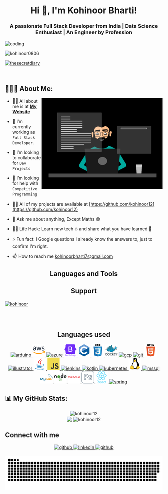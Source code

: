 <h1 align="center">Hi 👋, I'm Kohinoor Bharti! </h1>
<h3 align="center">A passionate Full Stack Developer from India | Data Science Enthusiast | An Engineer by Profession</h3>
<img align="center" alt="coding"  width="1000" height="300" src="https://user-images.githubusercontent.com/74038190/213910845-af37a709-8995-40d6-be59-724526e3c3d7.gif"/>

<p align="left"> <img src="https://komarev.com/ghpvc/?username=kohinoor12&label=Profile%20views&color=0e75b6&style=flat" alt="kohinoor0806" /> </p>

<p align="left"> <a href="https://www.linkedin.com/in/kohinoorbharti0806/" target="blank"><img src="https://img.shields.io/twitter/follow/kohinoorbharti0806?logo=linkedin&style=for-the-badge" alt="thesecretdiary" /></a> </p>
 <br/>

## 👨🏻‍💻 About Me:

<img  src="./thoughtworks-gif_dribbble.gif" height="290px" align="right" />

- 🙋‍♂️ All about me is at **[My Website](https://portfolio-nu-five-39.vercel.app/)**

- 🔭 I’m currently working as `Full Stack Developer`.

- 👯 I’m looking to collaborate for `Dev Projects`

- 🤔 I’m looking for help with `Competitive Programming`

- 👨‍💻 All of my projects are available at [https://github.com/kohinoor12](https://github.com/kohinoor12)

- 💬 Ask me about anything, Except Maths :sweat_smile:

- 👨‍💻 Life Hack: Learn new tech :fire: and share what you have learned :tada:

- ⚡ Fun fact: I Google questions I already know the answers to, just to confirm I'm right.

- 📫 How to reach me kohinoorbharti7@gmail.com



<h2 align="center">Languages and Tools</h2>

</p>

<!-- Support -->

<h2 align="center">Support</h2>

<p><a href="https://www.buymeacoffee.com/kohinoor"> <img align="center" src="https://cdn.buymeacoffee.com/buttons/v2/default-yellow.png" height="50" width="210" alt="kohinoor" /></a></p><br><br>

<!-- Langs -->

<h2 align="center">Languages used</h2>

<p align="center"> <a href="https://www.arduino.cc/" target="_blank" rel="noreferrer"> <img src="https://cdn.worldvectorlogo.com/logos/arduino-1.svg" alt="arduino" width="40" height="40"/> </a> <a href="https://aws.amazon.com" target="_blank" rel="noreferrer"> <img src="https://raw.githubusercontent.com/devicons/devicon/master/icons/amazonwebservices/amazonwebservices-original-wordmark.svg" alt="aws" width="40" height="40"/> </a> <a href="https://azure.microsoft.com/en-in/" target="_blank" rel="noreferrer"> <img src="https://www.vectorlogo.zone/logos/microsoft_azure/microsoft_azure-icon.svg" alt="azure" width="40" height="40"/> </a> <a href="https://getbootstrap.com" target="_blank" rel="noreferrer"> <img src="https://raw.githubusercontent.com/devicons/devicon/master/icons/bootstrap/bootstrap-plain-wordmark.svg" alt="bootstrap" width="40" height="40"/> </a> <a href="https://www.cprogramming.com/" target="_blank" rel="noreferrer"> <img src="https://raw.githubusercontent.com/devicons/devicon/master/icons/c/c-original.svg" alt="c" width="40" height="40"/> </a> <a href="https://www.w3schools.com/css/" target="_blank" rel="noreferrer"> <img src="https://raw.githubusercontent.com/devicons/devicon/master/icons/css3/css3-original-wordmark.svg" alt="css3" width="40" height="40"/> </a> <a href="https://www.docker.com/" target="_blank" rel="noreferrer"> <img src="https://raw.githubusercontent.com/devicons/devicon/master/icons/docker/docker-original-wordmark.svg" alt="docker" width="40" height="40"/> </a> <a href="https://cloud.google.com" target="_blank" rel="noreferrer"> <img src="https://www.vectorlogo.zone/logos/google_cloud/google_cloud-icon.svg" alt="gcp" width="40" height="40"/> </a> <a href="https://git-scm.com/" target="_blank" rel="noreferrer"> <img src="https://www.vectorlogo.zone/logos/git-scm/git-scm-icon.svg" alt="git" width="40" height="40"/> </a> <a href="https://www.w3.org/html/" target="_blank" rel="noreferrer"> <img src="https://raw.githubusercontent.com/devicons/devicon/master/icons/html5/html5-original-wordmark.svg" alt="html5" width="40" height="40"/> </a> <a href="https://www.adobe.com/in/products/illustrator.html" target="_blank" rel="noreferrer"> <img src="https://www.vectorlogo.zone/logos/adobe_illustrator/adobe_illustrator-icon.svg" alt="illustrator" width="40" height="40"/> </a> <a href="https://www.java.com" target="_blank" rel="noreferrer"> <img src="https://raw.githubusercontent.com/devicons/devicon/master/icons/java/java-original.svg" alt="java" width="40" height="40"/> </a> <a href="https://developer.mozilla.org/en-US/docs/Web/JavaScript" target="_blank" rel="noreferrer"> <img src="https://raw.githubusercontent.com/devicons/devicon/master/icons/javascript/javascript-original.svg" alt="javascript" width="40" height="40"/> </a> <a href="https://www.jenkins.io" target="_blank" rel="noreferrer"> <img src="https://www.vectorlogo.zone/logos/jenkins/jenkins-icon.svg" alt="jenkins" width="40" height="40"/> </a> <a href="https://kotlinlang.org" target="_blank" rel="noreferrer"> <img src="https://www.vectorlogo.zone/logos/kotlinlang/kotlinlang-icon.svg" alt="kotlin" width="40" height="40"/> </a> <a href="https://kubernetes.io" target="_blank" rel="noreferrer"> <img src="https://www.vectorlogo.zone/logos/kubernetes/kubernetes-icon.svg" alt="kubernetes" width="40" height="40"/> </a> <a href="https://www.linux.org/" target="_blank" rel="noreferrer"> <img src="https://raw.githubusercontent.com/devicons/devicon/master/icons/linux/linux-original.svg" alt="linux" width="40" height="40"/> </a> <a href="https://www.microsoft.com/en-us/sql-server" target="_blank" rel="noreferrer"> <img src="https://www.svgrepo.com/show/303229/microsoft-sql-server-logo.svg" alt="mssql" width="40" height="40"/> </a> <a href="https://www.mysql.com/" target="_blank" rel="noreferrer"> <img src="https://raw.githubusercontent.com/devicons/devicon/master/icons/mysql/mysql-original-wordmark.svg" alt="mysql" width="40" height="40"/> </a> <a href="https://nodejs.org" target="_blank" rel="noreferrer"> <img src="https://raw.githubusercontent.com/devicons/devicon/master/icons/nodejs/nodejs-original-wordmark.svg" alt="nodejs" width="40" height="40"/> </a> <a href="https://www.oracle.com/" target="_blank" rel="noreferrer"> <img src="https://raw.githubusercontent.com/devicons/devicon/master/icons/oracle/oracle-original.svg" alt="oracle" width="40" height="40"/> </a> <a href="https://www.photoshop.com/en" target="_blank" rel="noreferrer"> <img src="https://raw.githubusercontent.com/devicons/devicon/master/icons/photoshop/photoshop-line.svg" alt="photoshop" width="40" height="40"/> </a> <a href="https://reactjs.org/" target="_blank" rel="noreferrer"> <img src="https://raw.githubusercontent.com/devicons/devicon/master/icons/react/react-original-wordmark.svg" alt="react" width="40" height="40"/> </a> <a href="https://spring.io/" target="_blank" rel="noreferrer"> <img src="https://www.vectorlogo.zone/logos/springio/springio-icon.svg" alt="spring" width="40" height="40"/> </a> </p>

## 📊 My GitHub Stats:

<div align="center">
  <img align="center" src="https://github-readme-stats.vercel.app/api/top-langs?username=kohinoor12&theme=radical&show_icons=true&locale=en&layout=compact" alt="kohinoor12" />
</div>
<div align="center">
  <img align="center" src="https://github-readme-stats.anuraghazra1.vercel.app/api?username=kohinoor12&theme=radical&show_icons=true" />
  <img align="center" src="https://github-readme-streak-stats.herokuapp.com/?user=kohinoor12&theme=radical" alt="kohinoor12" />
</div> 


## Connect with me  
<div align="center">
<a href="" target="_blank">
<img src=https://img.shields.io/badge/portfolio-%2324292e.svg?&style=for-the-badge&logo=portfolio&logoColor=white alt=github style="margin-bottom: 5px;" />
</a>
 <a href="https://www.linkedin.com/in/kohinoorbharti0806/" target="_blank">
<img src=https://img.shields.io/badge/linkedin-%231E77B5.svg?&style=for-the-badge&logo=linkedin&logoColor=white alt=linkedin style="margin-bottom: 5px;" />
</a>
<a href="https://github.com/kohinoor12" target="_blank">
<img src=https://img.shields.io/badge/github-%2324292e.svg?&style=for-the-badge&logo=github&logoColor=white alt=github style="margin-bottom: 5px;" />
</a>
</div>

![Snake Graph](https://github.com/kohinoor12/kohinoor12/blob/main/github-user-contribution.svg)



<!-- ## 🛠️ Languages and Tools:

<p>
<img alt="Javascript" src="https://img.shields.io/badge/JavaScript-323330?style=for-the-badge&logo=javascript&logoColor=F7DF1E"  height="25px"/>
<img alt="React" src="https://img.shields.io/badge/React-20232A?style=for-the-badge&logo=react&logoColor=61DAFB" height="25px"/>
<img alt="MongoDB" src="https://img.shields.io/badge/-MongoDB-13aa52?style=flat-square&logo=mongodb&logoColor=white"  height="25px"/>
<img alt="MySQL" src="https://img.shields.io/badge/-MySQl-13aa52?style=flat-square&logo=mysql&logoColor=white"  height="25px"/>
<img alt="Nodejs" src="https://img.shields.io/badge/-Nodejs-43853d?style=flat-square&logo=Node.js&logoColor=white"  height="25px"/>
<img alt="npm" src="https://img.shields.io/badge/NPM-%23000000.svg?style=for-the-badge&logo=npm&logoColor=white" height="25px"/>
<img alt="redux" src="https://img.shields.io/badge/-Redux-764ABC?style=flat-square&logo=redux&logoColor=white" height="25px"/>
<img alt="Tailwidcss" src="https://img.shields.io/badge/Tailwind_CSS-38B2AC?style=for-the-badge&logo=tailwind-css&logoColor=white" height="25px"/>
<img alt="Bootstrap" src="https://img.shields.io/badge/Bootstrap-563D7C?style=for-the-badge&logo=bootstrap&logoColor=white" height="25px"/>
<img alt="Python" src="https://img.shields.io/badge/Python-14354C?style=for-the-badge&logo=python&logoColor=white" height="25px"/>
<img alt="Django" src="https://img.shields.io/badge/Django-0081CB?style=for-the-badge&logo=django&logoColor=white" height="25px"/>
<img alt="Flask" src="https://img.shields.io/badge/Flask-0081CB?style=for-the-badge&logo=flask&logoColor=white" height="25px"/>
<img alt="html5" src="https://img.shields.io/badge/HTML5-E34F26?style=for-the-badge&logo=html5&logoColor=white" height="25px"/>
<img alt="Css3" src="https://img.shields.io/badge/CSS3-1572B6?style=for-the-badge&logo=css3&logoColor=white" height="25px"/>
<img alt="Jquery" src="https://img.shields.io/badge/jquery-%230769AD.svg?style=for-the-badge&logo=jquery&logoColor=white" height="25px"/>
<img alt="git" src="https://img.shields.io/badge/-Git-F05032?style=flat-square&logo=git&logoColor=white" height="25px"/>
 <img alt="github" src="https://img.shields.io/badge/-Github-2088FF?style=flat-square&logo=github&logoColor=white" height="25px"/>
 <img alt="postman" src="https://img.shields.io/badge/-Postman-00C7B7?style=flat-square&logo=postman&logoColor=white" height="25px"/>
</p>

## ❤️ Let's get connected:

<p style="display: flex; gap: 10px;">
    <a href="https://portfolio-nu-five-39.vercel.app/" target="_blank">
        <img alt="Github" src="https://img.shields.io/badge/portfolio-%230077B5.svg?&style=for-the-badge&logo=portfolio&logoColor=white" target="_blank" height="30px">
    </a>
    <a href="https://github.com/kohinoor12/" target="_blank">
        <img alt="Github" src="https://img.shields.io/badge/github-%2320232A.svg?&style=for-the-badge&logo=github&logoColor=white" target="_blank" height="30px">
    </a>
    <a href="https://www.linkedin.com/kohinoorbharti0806" target="_blank">
        <img alt="LinkedIn" src="https://img.shields.io/badge/linkedin-%230077B5.svg?&style=for-the-badge&logo=linkedin&logoColor=white" height="30px">
    </a>
    <a href="mailto:kohinoorbharti7@gmail.com">
    <img alt="LinkedIn" src="https://img.shields.io/badge/mail-%23ff0000.svg?&style=for-the-badge&logo=gmail&logoColor=white" height="30px">
    </a>

</p>


## 🤝 Support Me:

<a href="https://www.buymeacoffee.com/kohinoor" target="_blank"><img src="https://cdn.buymeacoffee.com/buttons/v2/default-violet.png" alt="Buy Me A Coffee" height="60px" width="200px"></a>

## 📊 My GitHub Data:

<div align="center">
  <img align="center" src="https://github-readme-stats.vercel.app/api/top-langs?username=kohinoor12&show_icons=true&locale=en&layout=compact" alt="kohinoor12" />
</div>
<div align="center">
  <img align="center" src="https://github-readme-stats.anuraghazra1.vercel.app/api?username=kohinoor12&show_icons=true" />
  <img align="center" src="https://github-readme-streak-stats.herokuapp.com/?user=kohinoor12&" alt="soumyajit" />
</div> -->
